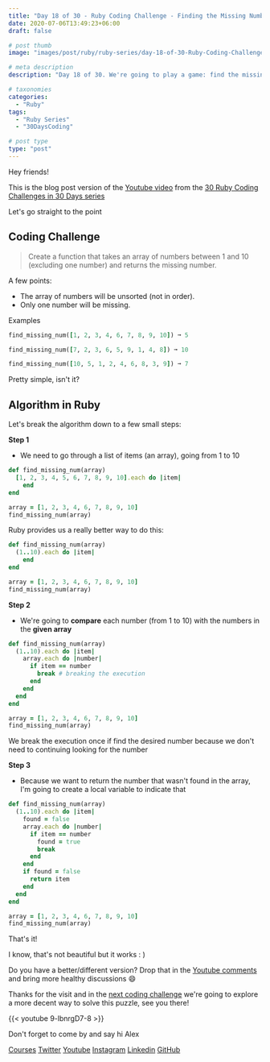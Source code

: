 ```yaml
---
title: "Day 18 of 30 - Ruby Coding Challenge - Finding the Missing Number Game"
date: 2020-07-06T13:49:23+06:00
draft: false

# post thumb
image: "images/post/ruby/ruby-series/day-18-of-30-Ruby-Coding-Challenge-game-missing-number.png"

# meta description
description: "Day 18 of 30. We're going to play a game: find the missing number in a given array. This first solution will be not that great but we'll get the job done!"

# taxonomies
categories: 
  - "Ruby"
tags:
  - "Ruby Series"
  - "30DaysCoding"

# post type
type: "post"
---
```


Hey friends!

This is the blog post version of the [Youtube video](https://youtu.be/9-lbnrgD7-8) from the [30 Ruby Coding Challenges in 30 Days series](https://courses.alexgama.io/course?courseid=ruby-coding-challenges-course)

Let's go straight to the point

## **Coding Challenge**

> Create a function that takes an array of numbers between 1 and 10 (excluding one number) and returns the missing number.

A few points:

- The array of numbers will be unsorted (not in order).
- Only one number will be missing.

Examples

```ruby
find_missing_num([1, 2, 3, 4, 6, 7, 8, 9, 10]) ➞ 5

find_missing_num([7, 2, 3, 6, 5, 9, 1, 4, 8]) ➞ 10

find_missing_num([10, 5, 1, 2, 4, 6, 8, 3, 9]) ➞ 7
```

Pretty simple, isn't it?

## Algorithm in Ruby

Let's break the algorithm down to a few small steps:

**Step 1**

- We need to go through a list of items (an array), going from 1 to 10

```ruby
def find_missing_num(array)
  [1, 2, 3, 4, 5, 6, 7, 8, 9, 10].each do |item|
	end
end

array = [1, 2, 3, 4, 6, 7, 8, 9, 10]
find_missing_num(array)
```

Ruby provides us a really better way to do this:

```ruby
def find_missing_num(array)
  (1..10).each do |item|
	end
end

array = [1, 2, 3, 4, 6, 7, 8, 9, 10]
find_missing_num(array)
```

**Step 2**

- We're going to **compare** each number (from 1 to 10) with the numbers in the **given array**

```ruby
def find_missing_num(array)
  (1..10).each do |item|
    array.each do |number|
      if item == number
        break # breaking the execution
      end      
    end
  end
end

array = [1, 2, 3, 4, 6, 7, 8, 9, 10]
find_missing_num(array)
```

We break the execution once if find the desired number because we don't need to continuing looking for the number

**Step 3**

- Because we want to return the number that wasn't found in the array, I'm going to create a local variable to indicate that

```ruby
def find_missing_num(array)
  (1..10).each do |item|
    found = false
    array.each do |number|
      if item == number
        found = true
        break
      end      
    end
    if found = false
      return item
    end
  end
end

array = [1, 2, 3, 4, 6, 7, 8, 9, 10]
find_missing_num(array)
```

That's it!

I know, that's not beautiful but it works : )

Do you have a better/different version? Drop that in the [Youtube comments](https://youtu.be/9-lbnrgD7-8) and bring more healthy discussions 😄

Thanks for the visit and in the [next coding challenge](https://courses.alexgama.io/course?courseid=ruby-coding-challenges-course) we're going to explore a more decent way to solve this puzzle, see you there!

{{< youtube 9-lbnrgD7-8 >}}

Don't forget to come by and say hi Alex

[Courses](https://courses.alexgama.io/course?courseid=ruby-coding-challenges-course)
[Twitter](https://twitter.com/_alex_gama/)
[Youtube](https://www.youtube.com/c/AlexandreGamaLima)
[Instagram](https://www.instagram.com/_alex_gama)
[Linkedin](https://www.linkedin.com/in/alexandregama/)
[GitHub](https://github.com/alexandregama)